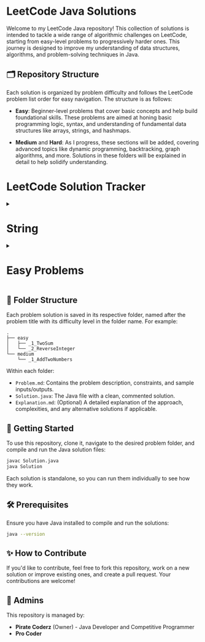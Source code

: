 # LeetCode Java Solutions

Welcome to my LeetCode Java repository! This collection of solutions is intended to tackle a wide range of algorithmic challenges on LeetCode, starting from easy-level problems to progressively harder ones. This journey is designed to improve my understanding of data structures, algorithms, and problem-solving techniques in Java.

## 🗂️ Repository Structure

Each solution is organized by problem difficulty and follows the LeetCode problem list order for easy navigation. The structure is as follows:

- **Easy**: Beginner-level problems that cover basic concepts and help build foundational skills. These problems are aimed at honing basic programming logic, syntax, and understanding of fundamental data structures like arrays, strings, and hashmaps.

- **Medium** and **Hard**: As I progress, these sections will be added, covering advanced topics like dynamic programming, backtracking, graph algorithms, and more. Solutions in these folders will be explained in detail to help solidify understanding.


# LeetCode Solution Tracker

<details>
  <summary><h1>String</h1></summary>

| **S#** | **Question#** |                             **Difficulty**                               |                                         **Questions**                                                                                          |                                                                 **Solutions**                                   |
| :----: | :-----------: | :----------------------------------------------------------------------: | :-------------------------------------------------------------------------------------------------------------------------------------------:  | :----------------------------------------------------------------------------------------------------:          |
| **01** |      771      | <img src='https://img.shields.io/badge/Easy-darkcyan' alt='Easy'/>       | [Jewels and Stones](https://leetcode.com/problems/jewels-and-stones/)                                                                          | [Jewels and Stones](https://leetcode.com/submissions/detail/1258744687/)                                        |
| **02** |      520      |<img src='https://img.shields.io/badge/Medium-darkorange' alt='Medium'/>  | [Detect Capital](https://leetcode.com/problems/detect-capital/)                                                                                | [Detect Capital](https://leetcode.com/submissions/detail/1258719995/)                                           |

<!-- <img src='https://img.shields.io/badge/Hard-darkred' alt='Hard'/> -->

</details>


<details>
  <summary><h1>Easy Problems</h1></summary>

| **S#** | **Question#** |                             **Difficulty**                               |                                         **Questions**                                                                                          |                                                                 **Solutions**                                   |
| :----: | :-----------: | :----------------------------------------------------------------------: | :-------------------------------------------------------------------------------------------------------------------------------------------:  | :----------------------------------------------------------------------------------------------------:          |
| **01** |      771      | <img src='https://img.shields.io/badge/Easy-darkcyan' alt='Easy'/>       | [Jewels and Stones](https://leetcode.com/problems/jewels-and-stones/)                                                                          | [Jewels and Stones](https://leetcode.com/submissions/detail/1258744687/)                                        |
| **02** |      520      | <img src='https://img.shields.io/badge/Easy-darkcyan' alt='Easy'/>       | [Detect Capital](https://leetcode.com/problems/detect-capital/)                                                                                | [Detect Capital](https://leetcode.com/submissions/detail/1258719995/)                                           |

<!-- <img src='https://img.shields.io/badge/Hard-darkred' alt='Hard'/> -->

</details>




## 📁 Folder Structure

Each problem solution is saved in its respective folder, named after the problem title with its difficulty level in the folder name. For example:

```
.
├── easy
│   ├── _1_TwoSum
│   └── _2_ReverseInteger
└── medium
    └── _1_AddTwoNumbers
```

Within each folder:
- `Problem.md`: Contains the problem description, constraints, and sample inputs/outputs.
- `Solution.java`: The Java file with a clean, commented solution.
- `Explanation.md`: (Optional) A detailed explanation of the approach, complexities, and any alternative solutions if applicable.

## 🚀 Getting Started

To use this repository, clone it, navigate to the desired problem folder, and compile and run the Java solution files:

```bash
javac Solution.java
java Solution
```

Each solution is standalone, so you can run them individually to see how they work.

## 🛠️ Prerequisites

Ensure you have Java installed to compile and run the solutions:

```bash
java --version
```

## ✨ How to Contribute

If you'd like to contribute, feel free to fork this repository, work on a new solution or improve existing ones, and create a pull request. Your contributions are welcome!

## 📝 Admins

This repository is managed by:
- **Pirate Coderz** (Owner) - Java Developer and Competitive Programmer
- **Pro Coder**

